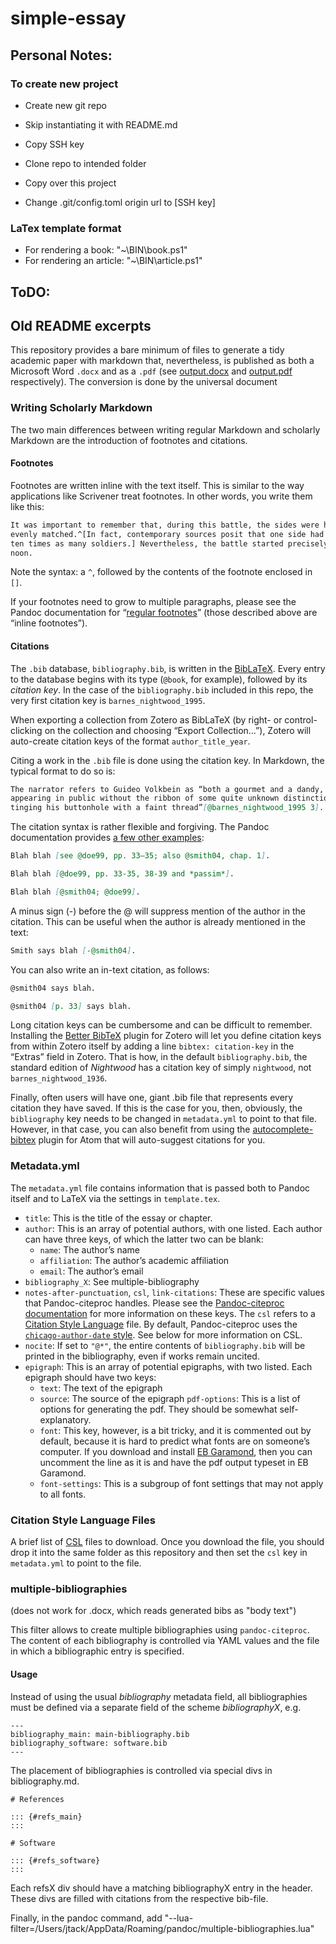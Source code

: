# simple-essay

## Personal Notes:

### To create new project

  - Create new git repo

  - Skip instantiating it with README.md

  - Copy SSH key

  - Clone repo to intended folder

  - Copy over this project

  - Change .git/config.toml origin url to [SSH key]

### LaTex template format

- For rendering a book: "~\BIN\book.ps1"
- For rendering an article: "~\BIN\article.ps1"

## ToDO:

## Old README excerpts

This repository provides a bare minimum of files to generate a tidy academic
paper with markdown that, nevertheless, is published as both a Microsoft Word
`.docx` and as a `.pdf` (see
[output.docx](https://github.com/plain-plain-text/simple-essay/blob/master/output.docx)
and
[output.pdf](https://github.com/plain-plain-text/simple-essay/blob/master/output.pdf)
respectively). The conversion is done by the universal document

### Writing Scholarly Markdown

The two main differences between writing regular Markdown and scholarly
Markdown are the introduction of footnotes and citations.

#### Footnotes

Footnotes are written inline with the text itself. This is similar to the way
applications like Scrivener treat footnotes. In other words, you write them
like this:

```markdown
It was important to remember that, during this battle, the sides were hardly
evenly matched.^[In fact, contemporary sources posit that one side had nearly
ten times as many soldiers.] Nevertheless, the battle started precisely at
noon.
```

Note the syntax: a `^`, followed by the contents of the footnote enclosed in
`[]`.

If your footnotes need to grow to multiple paragraphs, please see the Pandoc
documentation for “[regular
footnotes](https://pandoc.org/MANUAL.html#footnotes)” (those described above
are “inline footnotes”).

#### Citations

The `.bib` database, `bibliography.bib`, is written in the
[BibLaTeX](https://ctan.org/pkg/biblatex?lang=en). Every entry to the database
begins with its type (`@book`, for example), followed by its *citation key*.
In the case of the `bibliography.bib` included in this repo, the very first
citation key is `barnes_nightwood_1995`.

When exporting a collection from Zotero as BibLaTeX (by right- or
control-clicking on the collection and choosing “Export Collection…”), Zotero
will auto-create citation keys of the format `author_title_year`.

Citing a work in the `.bib` file is done using the citation key. In Markdown,
the typical format to do so is:

```markdown
The narrator refers to Guideo Volkbein as “both a gourmet and a dandy, never
appearing in public without the ribbon of some quite unknown distinction
tinging his buttonhole with a faint thread”[@barnes_nightwood_1995 3].
```

The citation syntax is rather flexible and forgiving. The Pandoc documentation
provides [a few other examples](https://pandoc.org/MANUAL.html#citations):

```markdown
Blah blah [see @doe99, pp. 33–35; also @smith04, chap. 1].

Blah blah [@doe99, pp. 33-35, 38-39 and *passim*].

Blah blah [@smith04; @doe99].
```

A minus sign (-) before the @ will suppress mention of the author in the citation. This can be useful when the author is already mentioned in the text:

```markdown
Smith says blah [-@smith04].
```

You can also write an in-text citation, as follows:

```markdown
@smith04 says blah.

@smith04 [p. 33] says blah.
```

Long citation keys can be cumbersome and can be difficult to remember.
Installing the [Better BibTeX](https://retorque.re/zotero-better-bibtex/)
plugin for Zotero will let you define citation keys from within Zotero itself
by adding a line `bibtex: citation-key` in the “Extras” field in Zotero. That
is how, in the default `bibliography.bib`, the standard edition of _Nightwood_
has a citation key of simply `nightwood`, not `barnes_nightwood_1936`.

Finally, often users will have one, giant .bib file that represents every
citation they have saved. If this is the case for you, then, obviously, the
`bibliography` key needs to be changed in `metadata.yml` to point to that
file. However, in that case, you can also benefit from using the
[autocomplete-bibtex](https://atom.io/packages/autocomplete-bibtex) plugin for
Atom that will auto-suggest citations for you.

### Metadata.yml

The `metadata.yml` file contains information that is passed both to Pandoc
itself and to LaTeX via the settings in `template.tex`.

* `title`: This is the title of the essay or chapter.
* `author`: This is an array of potential authors, with one listed. Each
author can have three keys, of which the latter two can be blank:
    * `name`: The author’s name
    * `affiliation`: The author’s academic affiliation
    * `email`: The author’s email
* `bibliography_X`: See multiple-bibliography
* `notes-after-punctuation`, `csl`, `link-citations`: These are specific
values that Pandoc-citeproc handles. Please see the [Pandoc-citeproc
documentation](https://github.com/jgm/pandoc-citeproc/blob/master/man/pandoc-citeproc.1.md)
for more information on these keys. The `csl` refers to a [Citation Style
Language](https://citationstyles.org/) file. By default, Pandoc-citeproc uses
the [`chicago-author-date`
style](https://github.com/citation-style-language/styles/blob/master/chicago-author-date.csl).
See below for more information on CSL.
* `nocite`: If set to `"@*"`, the entire contents of `bibliography.bib` will
be printed in the bibliography, even if works remain uncited.
* `epigraph`: This is an array of potential epigraphs, with two listed. Each
epigraph should have two keys:
    * `text`: The text of the epigraph
    * `source`: The source of the epigraph
`pdf-options`: This is a list of options for generating the pdf. They should
be somewhat self-explanatory.
    * `font`: This key, however, is a bit tricky, and it is commented out by
    default, because it is hard to predict what fonts are on someone’s
    computer. If you download and install [EB
    Garamond](http://www.georgduffner.at/ebgaramond/index.html), then you can
    uncomment the line as it is and have the pdf output typeset in EB
    Garamond.
    * `font-settings`: This is a subgroup of font settings that may not apply
    to all fonts.

### Citation Style Language Files

A brief list of [CSL](http://citationstyles.org) files to download. Once you
download the file, you should drop it into the same folder as this repository
and then set the `csl` key in `metadata.yml` to point to the file.

### multiple-bibliographies

(does not work for .docx, which reads generated bibs as "body text")

This filter allows to create multiple bibliographies using
`pandoc-citeproc`. The content of each bibliography is controlled
via YAML values and the file in which a bibliographic entry is
specified.

#### Usage

Instead of using the usual *bibliography* metadata field, all
bibliographies must be defined via a separate field of the scheme
*bibliographyX*, e.g.

    ---
    bibliography_main: main-bibliography.bib
    bibliography_software: software.bib
    ---

The placement of bibliographies is controlled via special divs in bibliography.md.

    # References

    ::: {#refs_main}
    :::

    # Software

    ::: {#refs_software}
    :::

Each refsX div should have a matching bibliographyX entry in the
header. These divs are filled with citations from the respective
bib-file.

Finally, in the pandoc command, add "--lua-filter=/Users/jtack/AppData/Roaming/pandoc/multiple-bibliographies.lua"
